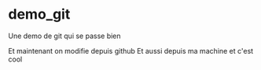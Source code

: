 demo_git
========

Une demo de git
qui se passe bien

Et maintenant on modifie depuis github
Et aussi depuis ma machine et c'est cool

